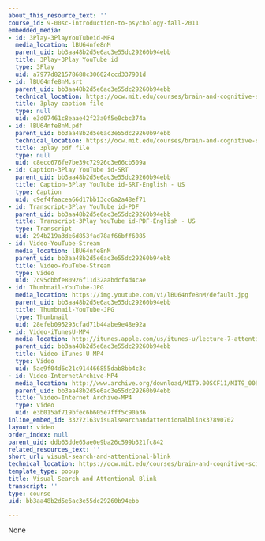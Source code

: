 ```yaml
---
about_this_resource_text: ''
course_id: 9-00sc-introduction-to-psychology-fall-2011
embedded_media:
- id: 3Play-3PlayYouTubeid-MP4
  media_location: lBU64nfe8nM
  parent_uid: bb3aa48b2d5e6ac3e55dc29260b94ebb
  title: 3Play-3Play YouTube id
  type: 3Play
  uid: a7977d821578688c306024ccd337901d
- id: lBU64nfe8nM.srt
  parent_uid: bb3aa48b2d5e6ac3e55dc29260b94ebb
  technical_location: https://ocw.mit.edu/courses/brain-and-cognitive-sciences/9-00sc-introduction-to-psychology-fall-2011/attention/visual-search-and-attentional-blink/lBU64nfe8nM.srt
  title: 3play caption file
  type: null
  uid: e3d07461c8eaae42f23a0f5e0cbc374a
- id: lBU64nfe8nM.pdf
  parent_uid: bb3aa48b2d5e6ac3e55dc29260b94ebb
  technical_location: https://ocw.mit.edu/courses/brain-and-cognitive-sciences/9-00sc-introduction-to-psychology-fall-2011/attention/visual-search-and-attentional-blink/lBU64nfe8nM.pdf
  title: 3play pdf file
  type: null
  uid: c8ecc676fe7be39c72926c3e66cb509a
- id: Caption-3Play YouTube id-SRT
  parent_uid: bb3aa48b2d5e6ac3e55dc29260b94ebb
  title: Caption-3Play YouTube id-SRT-English - US
  type: Caption
  uid: c9ef4faacea66d17bb13cc6a2a48ef71
- id: Transcript-3Play YouTube id-PDF
  parent_uid: bb3aa48b2d5e6ac3e55dc29260b94ebb
  title: Transcript-3Play YouTube id-PDF-English - US
  type: Transcript
  uid: 294b219a3de6d853fad78af66bff6085
- id: Video-YouTube-Stream
  media_location: lBU64nfe8nM
  parent_uid: bb3aa48b2d5e6ac3e55dc29260b94ebb
  title: Video-YouTube-Stream
  type: Video
  uid: 7c95cbbfe80926f11d32aabdcf4d4cae
- id: Thumbnail-YouTube-JPG
  media_location: https://img.youtube.com/vi/lBU64nfe8nM/default.jpg
  parent_uid: bb3aa48b2d5e6ac3e55dc29260b94ebb
  title: Thumbnail-YouTube-JPG
  type: Thumbnail
  uid: 28efeb095293cfad71b44abe9e48e92a
- id: Video-iTunesU-MP4
  media_location: http://itunes.apple.com/us/itunes-u/lecture-7-attention/id501335817?i=110362869
  parent_uid: bb3aa48b2d5e6ac3e55dc29260b94ebb
  title: Video-iTunes U-MP4
  type: Video
  uid: 5ae9f04d6c21c914466855dab8bb4c3c
- id: Video-InternetArchive-MP4
  media_location: http://www.archive.org/download/MIT9.00SCF11/MIT9_00SCF11_lec07_300k.mp4
  parent_uid: bb3aa48b2d5e6ac3e55dc29260b94ebb
  title: Video-Internet Archive-MP4
  type: Video
  uid: e3b015af719bfec6b605e7fff5c90a36
inline_embed_id: 33272163visualsearchandattentionalblink37890702
layout: video
order_index: null
parent_uid: ddb63dde65ae0e9ba26c599b321fc842
related_resources_text: ''
short_url: visual-search-and-attentional-blink
technical_location: https://ocw.mit.edu/courses/brain-and-cognitive-sciences/9-00sc-introduction-to-psychology-fall-2011/attention/visual-search-and-attentional-blink
template_type: popup
title: Visual Search and Attentional Blink
transcript: ''
type: course
uid: bb3aa48b2d5e6ac3e55dc29260b94ebb

---
```

None